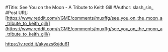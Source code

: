 #Title: See You on the Moon - A Tribute to Keith Gill
#Author: slash_sin_
#Post URL: [https://www.reddit.com/r/GME/comments/muxffg/see_you_on_the_moon_a_tribute_to_keith_gill/](https://www.reddit.com/r/GME/comments/muxffg/see_you_on_the_moon_a_tribute_to_keith_gill/)


https://v.redd.it/akyazs6xjdu61